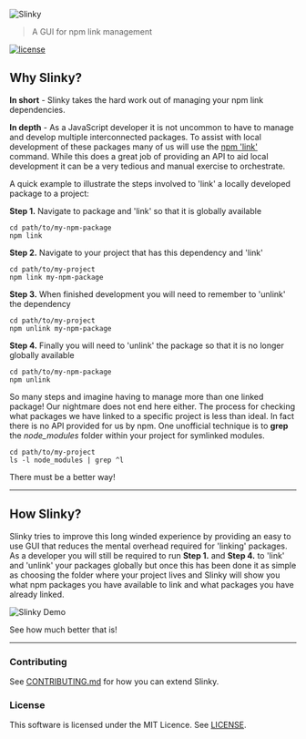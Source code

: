 ![Slinky](https://github.com/rodleviton/slinky/blob/master/images/slinky-masthead.png)

> A GUI for npm link management

[![license](https://img.shields.io/github/license/mashape/apistatus.svg?maxAge=2592000)]()

## Why Slinky?
__In short__ - Slinky takes the hard work out of managing your npm link dependencies.

__In depth__ - As a JavaScript developer it is not uncommon to have to manage and develop multiple interconnected packages. To assist with 
local development of these packages many of us will use the [npm 'link'](https://docs.npmjs.com/cli/link) command. While this does a great
job of providing an API to aid local development it can be a very tedious and manual exercise to orchestrate.

A quick example to illustrate the steps involved to 'link' a locally developed package to a project:

__Step 1.__ Navigate to package and 'link' so that it is globally available
```
cd path/to/my-npm-package
npm link
```

__Step 2.__ Navigate to your project that has this dependency and 'link'
```
cd path/to/my-project
npm link my-npm-package
```

__Step 3.__ When finished development you will need to remember to 'unlink' the dependency
```
cd path/to/my-project
npm unlink my-npm-package
```

__Step 4.__ Finally you will need to 'unlink' the package so that it is no longer globally available
```
cd path/to/my-npm-package
npm unlink
```

So many steps and imagine having to manage more than one linked package! Our nightmare does not end here either. 
The process for checking what packages we have linked to a specific project is less than ideal. 
In fact there is no API provided for us by npm. One unofficial technique is to __grep__ the *node_modules* folder 
within your project for symlinked modules.

```
cd path/to/my-project
ls -l node_modules | grep ^l
```

There must be a better way!

---

## How Slinky?

Slinky tries to improve this long winded experience by providing an easy to use GUI that reduces 
the mental overhead required for 'linking' packages. As a developer you will still be required to run __Step 1.__ and __Step 4.__ to 'link'
and 'unlink' your packages globally but once this has been done it as simple as choosing the folder where your project lives and Slinky
will show you what npm packages you have available to link and what packages you have already linked.

![Slinky Demo](https://github.com/rodleviton/slinky/blob/master/images/slinky-demo.gif)

See how much better that is!

---

### Contributing

See [CONTRIBUTING.md](CONTRIBUTING.md) for how you can extend Slinky.

### License

This software is licensed under the MIT Licence. See [LICENSE](https://github.com/rodleviton/slinky/blob/master/LICENSE.md).